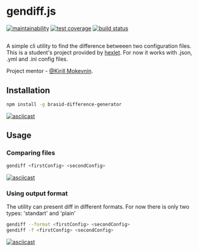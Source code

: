 # gendiff.js
[![maintainability](https://api.codeclimate.com/v1/badges/4c84c295db266ebccdea/maintainability)](https://codeclimate.com/github/brasid/project-lvl2-s381/maintainability)
[![test coverage](https://api.codeclimate.com/v1/badges/4c84c295db266ebccdea/test_coverage)](https://codeclimate.com/github/brasid/project-lvl2-s381/test_coverage)
[![build status](https://travis-ci.org/brasid/project-lvl2-s381.svg?branch=master)](https://travis-ci.org/brasid/project-lvl2-s381)

##
A simple cli utility to find the difference betweeen two configuration files. This is a student's project provided by [hexlet](https://ru.hexlet.io).
For now it works with .json, .yml and .ini config files.

Project mentor - [@Kirill Mokevnin](https://github.com/mokevnin).
##

## Installation
```sh
npm install -g brasid-difference-generator
```
[![asciicast](https://asciinema.org/a/216289.svg)](https://asciinema.org/a/216289)

## Usage
### Comparing files
```sh
gendiff <firstConfig> <secondConfig>
```
[![asciicast](https://asciinema.org/a/216987.svg)](https://asciinema.org/a/216987)

### Using output format
The utility can present diff in different formats. For now there is only two types: 'standart' and 'plain'
```sh
gendiff --format <firstConfig> <secondConfig>
gendiff -f <firstConfig> <secondConfig>
```

[![asciicast](https://asciinema.org/a/217073.svg)](https://asciinema.org/a/217073)
